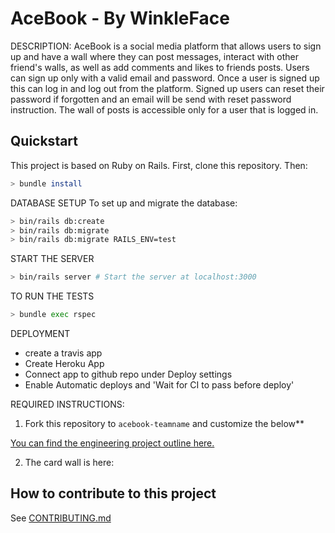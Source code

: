 # AceBook - By WinkleFace

DESCRIPTION:
AceBook is a social media platform that allows users to sign up and have a wall where they can post messages, interact with other friend's walls, as well as add comments and likes to friends posts.
Users can sign up only with a valid email and password. Once a user is signed up this can log in and log out from the platform.
Signed up users can reset their password if forgotten and an email will be send with reset password instruction.
The wall of posts is accessible only for a user that is logged in.

## Quickstart

This project is based on Ruby on Rails.
First, clone this repository. Then:

```bash
> bundle install
```

DATABASE SETUP
To set up and migrate the database:

```bash
> bin/rails db:create
> bin/rails db:migrate
> bin/rails db:migrate RAILS_ENV=test
```

START THE SERVER

```bash
> bin/rails server # Start the server at localhost:3000
```

TO RUN THE TESTS
```bash
> bundle exec rspec
```

DEPLOYMENT

- create a travis app
- Create Heroku App
- Connect app to github repo under Deploy settings
- Enable Automatic deploys and 'Wait for CI to pass before deploy'




REQUIRED INSTRUCTIONS:

1. Fork this repository to `acebook-teamname` and customize
the below**

[You can find the engineering project outline here.](https://github.com/makersacademy/course/tree/master/engineering_projects/rails)

2. The card wall is here: <please update>

## How to contribute to this project
See [CONTRIBUTING.md](CONTRIBUTING.md)

